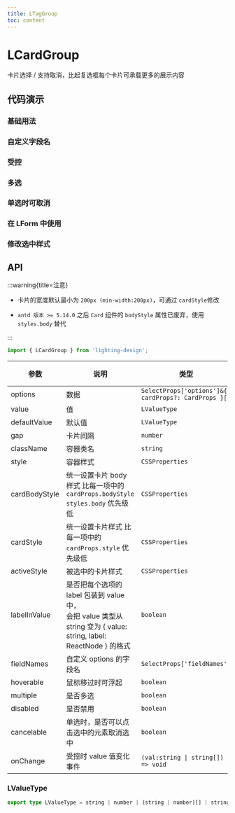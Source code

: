 ```yaml
---
title: LTagGroup
toc: content
---
```


# LCardGroup

卡片选择 / 支持取消，比起复选框每个卡片可承载更多的展示内容

## 代码演示

### 基础用法

<code src='./demos/Demo1.tsx'></code>

### 自定义字段名

<code src='./demos/Demo7.tsx'></code>

### 受控

<code src='./demos/Demo3.tsx'></code>

### 多选

<code src='./demos/Demo2.tsx'></code>

### 单选时可取消

<code src='./demos/Demo5.tsx'></code>

### 在 LForm 中使用

<code src='./demos/Demo4.tsx'></code>

### 修改选中样式

<code src='./demos/Demo6.tsx'></code>

## API

:::warning{title=注意}

- 卡片的宽度默认最小为 `200px (min-width:200px)`，可通过 `cardStyle`修改

- `antd 版本 >= 5.14.0` 之后 `Card` 组件的 `bodyStyle` 属性已废弃，使用 `styles.body` 替代

:::

```ts
import { LCardGroup } from 'lighting-design';
```

| 参数          | 说明                                                                                                                 | 类型                                                 | 默认值  |
| ------------- | -------------------------------------------------------------------------------------------------------------------- | ---------------------------------------------------- | ------- |
| options       | 数据                                                                                                                 | `SelectProps['options']&{ cardProps?: CardProps }[]` | `-`     |
| value         | 值                                                                                                                   | `LValueType`                                         | `-`     |
| defaultValue  | 默认值                                                                                                               | `LValueType`                                         | `-`     |
| gap           | 卡片间隔                                                                                                             | `number`                                             | `8`     |
| className     | 容器类名                                                                                                             | `string`                                             | `-`     |
| style         | 容器样式                                                                                                             | `CSSProperties`                                      | `-`     |
| cardBodyStyle | 统一设置卡片 body 样式 比每一项中的 `cardProps.bodyStyle` `styles.body` 优先级低                                     | `CSSProperties`                                      | `-`     |
| cardStyle     | 统一设置卡片样式 比每一项中的 `cardProps.style` 优先级低                                                             | `CSSProperties`                                      | `-`     |
| activeStyle   | 被选中的卡片样式                                                                                                     | `CSSProperties`                                      | `-`     |
| labelInValue  | 是否把每个选项的 label 包装到 value 中，<br>会把 value 类型从 string 变为 { value: string, label: ReactNode } 的格式 | `boolean`                                            | `false` |
| fieldNames    | 自定义 options 的字段名                                                                                              | `SelectProps['fieldNames']`                          | `-`     |
| hoverable     | 鼠标移过时可浮起                                                                                                     | `boolean`                                            | `false` |
| multiple      | 是否多选                                                                                                             | `boolean`                                            | `false` |
| disabled      | 是否禁用                                                                                                             | `boolean`                                            | `false` |
| cancelable    | 单选时，是否可以点击选中的元素取消选中                                                                               | `boolean`                                            | `false` |
| onChange      | 受控时 value 值变化事件                                                                                              | `(val:string \| string[]) => void`                   | `- `    |

### LValueType

```ts
export type LValueType = string | number | (string | number)[] | string[] | number[] | null | undefined;
```

